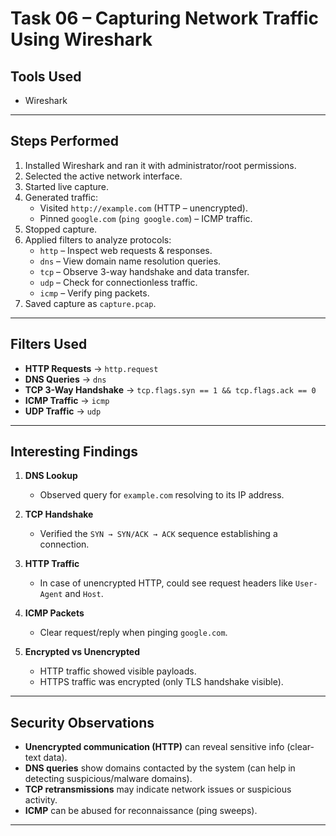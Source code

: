 # Task 06 – Capturing Network Traffic Using Wireshark

##  Tools Used
- Wireshark 
---

## Steps Performed
1. Installed Wireshark and ran it with administrator/root permissions.  
2. Selected the active network interface.  
3. Started live capture.  
4. Generated traffic:
   - Visited `http://example.com` (HTTP – unencrypted).  
   - Pinned `google.com` (`ping google.com`) – ICMP traffic.  
5. Stopped capture.  
6. Applied filters to analyze protocols:
   - `http` – Inspect web requests & responses.  
   - `dns` – View domain name resolution queries.  
   - `tcp` – Observe 3-way handshake and data transfer.  
   - `udp` – Check for connectionless traffic.  
   - `icmp` – Verify ping packets.  
7. Saved capture as `capture.pcap`.

---

## Filters Used
- **HTTP Requests** → `http.request`  
- **DNS Queries** → `dns`  
- **TCP 3-Way Handshake** → `tcp.flags.syn == 1 && tcp.flags.ack == 0`  
- **ICMP Traffic** → `icmp`  
- **UDP Traffic** → `udp`  

---

## Interesting Findings
1. **DNS Lookup**  
   - Observed query for `example.com` resolving to its IP address.  

2. **TCP Handshake**  
   - Verified the `SYN → SYN/ACK → ACK` sequence establishing a connection.  

3. **HTTP Traffic**  
   - In case of unencrypted HTTP, could see request headers like `User-Agent` and `Host`.  

4. **ICMP Packets**  
   - Clear request/reply when pinging `google.com`.  

5. **Encrypted vs Unencrypted**  
   - HTTP traffic showed visible payloads.  
   - HTTPS traffic was encrypted (only TLS handshake visible).  

---

## Security Observations
- **Unencrypted communication (HTTP)** can reveal sensitive info (clear-text data).  
- **DNS queries** show domains contacted by the system (can help in detecting suspicious/malware domains).  
- **TCP retransmissions** may indicate network issues or suspicious activity.  
- **ICMP** can be abused for reconnaissance (ping sweeps).  

---
